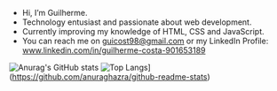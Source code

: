 - Hi, I’m Guilherme.
- Technology entusiast and passionate about web development.
- Currently improving my knowledge of HTML, CSS and JavaScript.
- You can reach me on guicost98@gmail.com or my LinkedIn Profile: www.linkedin.com/in/guilherme-costa-901653189


![Anurag's GitHub stats](https://github-readme-stats.vercel.app/api?username=guicostads&show_icons=true&theme=synthwave)
![Top Langs](https://github-readme-stats.vercel.app/api/top-langs/?username=guicostads)](https://github.com/anuraghazra/github-readme-stats)

